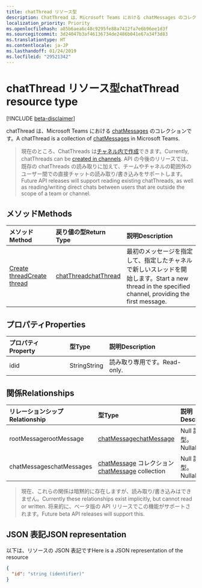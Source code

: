 ```yaml
---
title: chatThread リソース型
description: ChatThread は、Microsoft Teams における chatMessages のコレクションです。
localization_priority: Priority
ms.openlocfilehash: a85b6aea6c48c9295fe88a7412fa7e6b96ee1d3f
ms.sourcegitcommit: 3d24047b3af46136734de2486b041e67a34f3d83
ms.translationtype: HT
ms.contentlocale: ja-JP
ms.lasthandoff: 01/24/2019
ms.locfileid: "29521342"
---
```

# <a name="chatthread-resource-type"></a><span data-ttu-id="2a471-103">chatThread リソース型</span><span class="sxs-lookup"><span data-stu-id="2a471-103">chatThread resource type</span></span>

[!INCLUDE [beta-disclaimer](../../includes/beta-disclaimer.md)]

<span data-ttu-id="2a471-104">chatThread は、Microsoft Teams における [chatMessages](chatmessage.md) のコレクションです。</span><span class="sxs-lookup"><span data-stu-id="2a471-104">A chatThread is a collection of [chatMessages](chatmessage.md) in Microsoft Teams.</span></span>

> <span data-ttu-id="2a471-105">現在のところ、ChatThreads は[チャネル内で作成](../api/channel-post-chatthreads.md)できます。</span><span class="sxs-lookup"><span data-stu-id="2a471-105">Currently, chatThreads can be [created in channels](../api/channel-post-chatthreads.md).</span></span>  <span data-ttu-id="2a471-106">API の今後のリリースでは、既存の chatThreads の読み取りに加えて、チームやチャネルの範囲外のユーザー間での直接チャットの読み取り/書き込みをサポートします。</span><span class="sxs-lookup"><span data-stu-id="2a471-106">Future API releases will support reading existing chatThreads, as well as reading/writing direct chats between users that are outside the scope of a team or channel.</span></span>

## <a name="methods"></a><span data-ttu-id="2a471-107">メソッド</span><span class="sxs-lookup"><span data-stu-id="2a471-107">Methods</span></span>

| <span data-ttu-id="2a471-108">メソッド</span><span class="sxs-lookup"><span data-stu-id="2a471-108">Method</span></span>       | <span data-ttu-id="2a471-109">戻り値の型</span><span class="sxs-lookup"><span data-stu-id="2a471-109">Return Type</span></span>  |<span data-ttu-id="2a471-110">説明</span><span class="sxs-lookup"><span data-stu-id="2a471-110">Description</span></span>|
|:---------------|:--------|:----------|
|[<span data-ttu-id="2a471-111">Create thread</span><span class="sxs-lookup"><span data-stu-id="2a471-111">Create thread</span></span>](../api/channel-post-chatthreads.md) | [<span data-ttu-id="2a471-112">chatThread</span><span class="sxs-lookup"><span data-stu-id="2a471-112">chatThread</span></span>](chatthread.md) |<span data-ttu-id="2a471-113">最初のメッセージを指定して、指定したチャネルで新しいスレッドを開始します。</span><span class="sxs-lookup"><span data-stu-id="2a471-113">Start a new thread in the specified channel, providing the first message.</span></span>|

## <a name="properties"></a><span data-ttu-id="2a471-114">プロパティ</span><span class="sxs-lookup"><span data-stu-id="2a471-114">Properties</span></span>
| <span data-ttu-id="2a471-115">プロパティ</span><span class="sxs-lookup"><span data-stu-id="2a471-115">Property</span></span>     | <span data-ttu-id="2a471-116">型</span><span class="sxs-lookup"><span data-stu-id="2a471-116">Type</span></span>   |<span data-ttu-id="2a471-117">説明</span><span class="sxs-lookup"><span data-stu-id="2a471-117">Description</span></span>|
|:---------------|:--------|:----------|
|<span data-ttu-id="2a471-118">id</span><span class="sxs-lookup"><span data-stu-id="2a471-118">id</span></span>|<span data-ttu-id="2a471-119">String</span><span class="sxs-lookup"><span data-stu-id="2a471-119">String</span></span>| <span data-ttu-id="2a471-120">読み取り専用です。</span><span class="sxs-lookup"><span data-stu-id="2a471-120">Read-only.</span></span>|

## <a name="relationships"></a><span data-ttu-id="2a471-121">関係</span><span class="sxs-lookup"><span data-stu-id="2a471-121">Relationships</span></span>
| <span data-ttu-id="2a471-122">リレーションシップ</span><span class="sxs-lookup"><span data-stu-id="2a471-122">Relationship</span></span> | <span data-ttu-id="2a471-123">型</span><span class="sxs-lookup"><span data-stu-id="2a471-123">Type</span></span>   |<span data-ttu-id="2a471-124">説明</span><span class="sxs-lookup"><span data-stu-id="2a471-124">Description</span></span>|
|:---------------|:--------|:----------|
|<span data-ttu-id="2a471-125">rootMessage</span><span class="sxs-lookup"><span data-stu-id="2a471-125">rootMessage</span></span>|[<span data-ttu-id="2a471-126">chatMessage</span><span class="sxs-lookup"><span data-stu-id="2a471-126">chatMessage</span></span>](chatmessage.md)| <span data-ttu-id="2a471-127">Null 許容型。</span><span class="sxs-lookup"><span data-stu-id="2a471-127">Nullable.</span></span>|
|<span data-ttu-id="2a471-128">chatMessages</span><span class="sxs-lookup"><span data-stu-id="2a471-128">chatMessages</span></span>|<span data-ttu-id="2a471-129">[chatMessage](chatmessage.md) コレクション</span><span class="sxs-lookup"><span data-stu-id="2a471-129">[chatMessage](chatmessage.md) collection</span></span>| <span data-ttu-id="2a471-130">Null 許容型。</span><span class="sxs-lookup"><span data-stu-id="2a471-130">Nullable.</span></span>|

> <span data-ttu-id="2a471-131">現在、これらの関係は暗黙的に存在しますが、読み取り/書き込みはできません。</span><span class="sxs-lookup"><span data-stu-id="2a471-131">Currently these relationships exist implicitly, but cannot read or written.</span></span>  <span data-ttu-id="2a471-132">将来的に、ベータ版の API リリースでこの機能がサポートされます。</span><span class="sxs-lookup"><span data-stu-id="2a471-132">Future beta API releases will support this.</span></span>

## <a name="json-representation"></a><span data-ttu-id="2a471-133">JSON 表記</span><span class="sxs-lookup"><span data-stu-id="2a471-133">JSON representation</span></span>

<span data-ttu-id="2a471-134">以下は、リソースの JSON 表記です</span><span class="sxs-lookup"><span data-stu-id="2a471-134">Here is a JSON representation of the resource</span></span>

<!-- {
  "blockType": "resource",
  "optionalProperties": [
    "posts"
  ],
  "baseType": "microsoft.graph.entity",
  "@odata.type": "microsoft.graph.chatThread"
}-->

```json
{
  "id": "string (identifier)"
}

```


<!-- uuid: 8fcb5dbc-d5aa-4681-8e31-b001d5168d79
2015-10-25 14:57:30 UTC -->
<!--
{
  "type": "#page.annotation",
  "description": "chatThread resource",
  "keywords": "",
  "section": "documentation",
  "tocPath": "",
  "suppressions": [
    "Error: /api-reference/beta/resources/chatthread.md:\r\n      Exception processing links.\r\n    System.ArgumentException: Link Definition was null. Link text: !INCLUDE [beta-disclaimer](../../includes/beta-disclaimer.md)\r\n      at ApiDoctor.Validation.DocFile.get_LinkDestinations()\r\n      at ApiDoctor.Validation.DocSet.ValidateLinks(Boolean includeWarnings, String[] relativePathForFiles, IssueLogger issues, Boolean requireFilenameCaseMatch, Boolean printOrphanedFiles)"
  ]
}
-->
